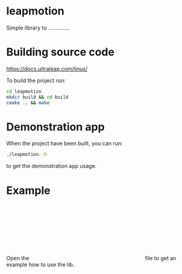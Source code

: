 # leapmotion

Simple library to ..............

# Building source code

https://docs.ultraleap.com/linux/

To build the project run:
```bash
cd leapmotion
mkdir build && cd build
cmake .. && make
```

# Demonstration app

When the project have been built, you can run:
```bash
./leapmotion -h
```
to get the demonstration app usage.

# Example
Open the ![main.cpp](cpp:src/main.cpp) file to get an example how to use the lib.
